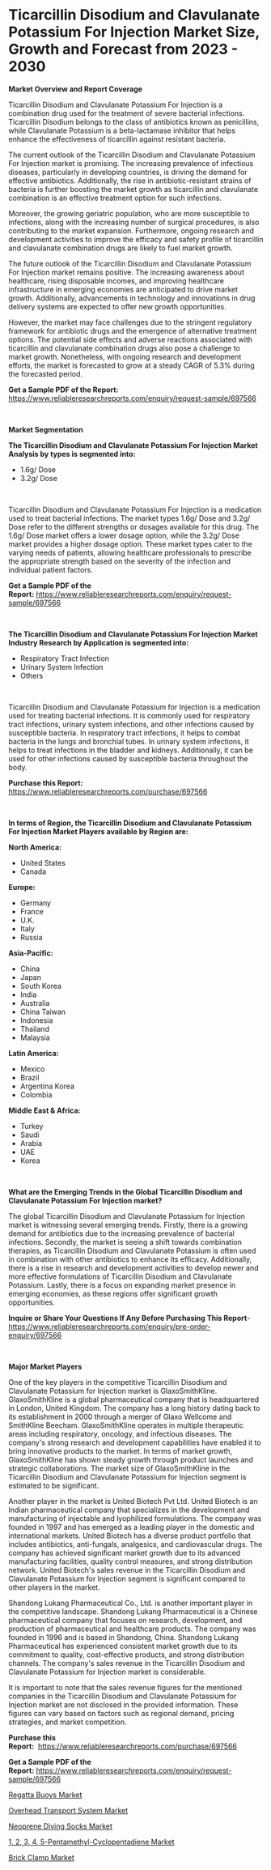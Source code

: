 <p><h1>Ticarcillin Disodium and Clavulanate Potassium For Injection Market Size, Growth and Forecast from 2023 - 2030</h1></p><p><strong>Market Overview and Report Coverage</strong></p>
<p><p>Ticarcillin Disodium and Clavulanate Potassium For Injection is a combination drug used for the treatment of severe bacterial infections. Ticarcillin Disodium belongs to the class of antibiotics known as penicillins, while Clavulanate Potassium is a beta-lactamase inhibitor that helps enhance the effectiveness of ticarcillin against resistant bacteria.</p><p>The current outlook of the Ticarcillin Disodium and Clavulanate Potassium For Injection market is promising. The increasing prevalence of infectious diseases, particularly in developing countries, is driving the demand for effective antibiotics. Additionally, the rise in antibiotic-resistant strains of bacteria is further boosting the market growth as ticarcillin and clavulanate combination is an effective treatment option for such infections.</p><p>Moreover, the growing geriatric population, who are more susceptible to infections, along with the increasing number of surgical procedures, is also contributing to the market expansion. Furthermore, ongoing research and development activities to improve the efficacy and safety profile of ticarcillin and clavulanate combination drugs are likely to fuel market growth.</p><p>The future outlook of the Ticarcillin Disodium and Clavulanate Potassium For Injection market remains positive. The increasing awareness about healthcare, rising disposable incomes, and improving healthcare infrastructure in emerging economies are anticipated to drive market growth. Additionally, advancements in technology and innovations in drug delivery systems are expected to offer new growth opportunities.</p><p>However, the market may face challenges due to the stringent regulatory framework for antibiotic drugs and the emergence of alternative treatment options. The potential side effects and adverse reactions associated with ticarcillin and clavulanate combination drugs also pose a challenge to market growth. Nonetheless, with ongoing research and development efforts, the market is forecasted to grow at a steady CAGR of 5.3% during the forecasted period.</p></p>
<p><strong>Get a Sample PDF of the Report:</strong> <a href="https://www.reliableresearchreports.com/enquiry/request-sample/697566">https://www.reliableresearchreports.com/enquiry/request-sample/697566</a></p>
<p>&nbsp;</p>
<p><strong>Market Segmentation</strong></p>
<p><strong>The Ticarcillin Disodium and Clavulanate Potassium For Injection Market Analysis by types is segmented into:</strong></p>
<p><ul><li>1.6g/ Dose</li><li>3.2g/ Dose</li></ul></p>
<p>&nbsp;</p>
<p><p>Ticarcillin Disodium and Clavulanate Potassium For Injection is a medication used to treat bacterial infections. The market types 1.6g/ Dose and 3.2g/ Dose refer to the different strengths or dosages available for this drug. The 1.6g/ Dose market offers a lower dosage option, while the 3.2g/ Dose market provides a higher dosage option. These market types cater to the varying needs of patients, allowing healthcare professionals to prescribe the appropriate strength based on the severity of the infection and individual patient factors.</p></p>
<p><strong>Get a Sample PDF of the Report:</strong>&nbsp;<a href="https://www.reliableresearchreports.com/enquiry/request-sample/697566">https://www.reliableresearchreports.com/enquiry/request-sample/697566</a></p>
<p>&nbsp;</p>
<p><strong>The Ticarcillin Disodium and Clavulanate Potassium For Injection Market Industry Research by Application is segmented into:</strong></p>
<p><ul><li>Respiratory Tract Infection</li><li>Urinary System Infection</li><li>Others</li></ul></p>
<p>&nbsp;</p>
<p><p>Ticarcillin Disodium and Clavulanate Potassium for Injection is a medication used for treating bacterial infections. It is commonly used for respiratory tract infections, urinary system infections, and other infections caused by susceptible bacteria. In respiratory tract infections, it helps to combat bacteria in the lungs and bronchial tubes. In urinary system infections, it helps to treat infections in the bladder and kidneys. Additionally, it can be used for other infections caused by susceptible bacteria throughout the body.</p></p>
<p><strong>Purchase this Report:</strong>&nbsp; <a href="https://www.reliableresearchreports.com/purchase/697566">https://www.reliableresearchreports.com/purchase/697566</a></p>
<p>&nbsp;</p>
<p><strong>In terms of Region, the Ticarcillin Disodium and Clavulanate Potassium For Injection Market Players available by Region are:</strong></p>
<p>
    <p> <strong> North America: </strong>
        <ul>
            <li>United States</li>
            <li>Canada</li>
        </ul>
        </p> 
    <p> <strong> Europe: </strong>
        <ul>
            <li>Germany</li>
            <li>France</li>
            <li>U.K.</li>
            <li>Italy</li>
            <li>Russia</li>
        </ul>
        </p> 
    <p> <strong> Asia-Pacific: </strong>
        <ul>
            <li>China</li>
            <li>Japan</li>
            <li>South Korea</li>
            <li>India</li>
            <li>Australia</li>
            <li>China Taiwan</li>
            <li>Indonesia</li>
            <li>Thailand</li>
            <li>Malaysia</li>
        </ul>
        </p> 
    <p> <strong> Latin America: </strong>
        <ul>
            <li>Mexico</li>
            <li>Brazil</li>
            <li>Argentina Korea</li>
            <li>Colombia</li>
        </ul>
        </p> 
    <p> <strong> Middle East & Africa: </strong>
        <ul>
            <li>Turkey</li>
            <li>Saudi</li>
            <li>Arabia</li>
            <li>UAE</li>
            <li>Korea</li>
        </ul>
    </p>
    </p>
<p>&nbsp;</p>
<p><strong>What are the Emerging Trends in the Global Ticarcillin Disodium and Clavulanate Potassium For Injection market?</strong></p>
<p><p>The global Ticarcillin Disodium and Clavulanate Potassium for Injection market is witnessing several emerging trends. Firstly, there is a growing demand for antibiotics due to the increasing prevalence of bacterial infections. Secondly, the market is seeing a shift towards combination therapies, as Ticarcillin Disodium and Clavulanate Potassium is often used in combination with other antibiotics to enhance its efficacy. Additionally, there is a rise in research and development activities to develop newer and more effective formulations of Ticarcillin Disodium and Clavulanate Potassium. Lastly, there is a focus on expanding market presence in emerging economies, as these regions offer significant growth opportunities.</p></p>
<p><strong>Inquire or Share Your Questions If Any Before Purchasing This Report</strong>- <a href="https://www.reliableresearchreports.com/enquiry/pre-order-enquiry/697566">https://www.reliableresearchreports.com/enquiry/pre-order-enquiry/697566</a></p>
<p>&nbsp;</p>
<p><strong>Major Market Players</strong></p>
<p><p>One of the key players in the competitive Ticarcillin Disodium and Clavulanate Potassium for Injection market is GlaxoSmithKline. GlaxoSmithKline is a global pharmaceutical company that is headquartered in London, United Kingdom. The company has a long history dating back to its establishment in 2000 through a merger of Glaxo Wellcome and SmithKline Beecham. GlaxoSmithKline operates in multiple therapeutic areas including respiratory, oncology, and infectious diseases. The company's strong research and development capabilities have enabled it to bring innovative products to the market. In terms of market growth, GlaxoSmithKline has shown steady growth through product launches and strategic collaborations. The market size of GlaxoSmithKline in the Ticarcillin Disodium and Clavulanate Potassium for Injection segment is estimated to be significant.</p><p>Another player in the market is United Biotech Pvt Ltd. United Biotech is an Indian pharmaceutical company that specializes in the development and manufacturing of injectable and lyophilized formulations. The company was founded in 1997 and has emerged as a leading player in the domestic and international markets. United Biotech has a diverse product portfolio that includes antibiotics, anti-fungals, analgesics, and cardiovascular drugs. The company has achieved significant market growth due to its advanced manufacturing facilities, quality control measures, and strong distribution network. United Biotech's sales revenue in the Ticarcillin Disodium and Clavulanate Potassium for Injection segment is significant compared to other players in the market.</p><p>Shandong Lukang Pharmaceutical Co., Ltd. is another important player in the competitive landscape. Shandong Lukang Pharmaceutical is a Chinese pharmaceutical company that focuses on research, development, and production of pharmaceutical and healthcare products. The company was founded in 1996 and is based in Shandong, China. Shandong Lukang Pharmaceutical has experienced consistent market growth due to its commitment to quality, cost-effective products, and strong distribution channels. The company's sales revenue in the Ticarcillin Disodium and Clavulanate Potassium for Injection market is considerable.</p><p>It is important to note that the sales revenue figures for the mentioned companies in the Ticarcillin Disodium and Clavulanate Potassium for Injection market are not disclosed in the provided information. These figures can vary based on factors such as regional demand, pricing strategies, and market competition.</p></p>
<p><strong>Purchase this Report:</strong>&nbsp;&nbsp;<a href="https://www.reliableresearchreports.com/purchase/697566">https://www.reliableresearchreports.com/purchase/697566</a></p>
<p></p>
<p><strong>Get a Sample PDF of the Report:</strong>&nbsp;<a href="https://www.reliableresearchreports.com/enquiry/request-sample/697566">https://www.reliableresearchreports.com/enquiry/request-sample/697566</a></p>
<p><p><a href="https://medium.com/@mahimohanrp23/regatta-buoys-market-size-growth-forecast-2023-2030-34142bf129b9">Regatta Buoys Market</a></p><p><a href="https://www.linkedin.com/pulse/overhead-transport-system-market-research-report-provides-bodec/">Overhead Transport System Market</a></p><p><a href="https://medium.com/@margaretlee84/neoprene-diving-socks-market-size-growth-forecast-2023-2030-93f5d3b82ded">Neoprene Diving Socks Market</a></p><p><a href="https://github.com/RickHolmes3/Market-Research-Report-List-1/blob/main/1-2-3-4-5-pentamethyl-cyclopentadiene-market.md">1, 2, 3, 4, 5-Pentamethyl-Cyclopentadiene Market</a></p><p><a href="https://www.linkedin.com/pulse/brick-clamp-market-research-report-provides-thorough-t8qcc/">Brick Clamp Market</a></p></p>